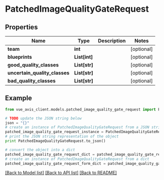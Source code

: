 # PatchedImageQualityGateRequest


## Properties

Name | Type | Description | Notes
------------ | ------------- | ------------- | -------------
**team** | **int** |  | [optional]
**blueprints** | **List[int]** |  | [optional]
**good_quality_classes** | **List[str]** |  | [optional]
**uncertain_quality_classes** | **List[str]** |  | [optional]
**bad_quality_classes** | **List[str]** |  | [optional]

## Example

```python
from vue_avis_client.models.patched_image_quality_gate_request import PatchedImageQualityGateRequest

# TODO update the JSON string below
json = "{}"
# create an instance of PatchedImageQualityGateRequest from a JSON string
patched_image_quality_gate_request_instance = PatchedImageQualityGateRequest.from_json(json)
# print the JSON string representation of the object
print PatchedImageQualityGateRequest.to_json()

# convert the object into a dict
patched_image_quality_gate_request_dict = patched_image_quality_gate_request_instance.to_dict()
# create an instance of PatchedImageQualityGateRequest from a dict
patched_image_quality_gate_request_form_dict = patched_image_quality_gate_request.from_dict(patched_image_quality_gate_request_dict)
```
[[Back to Model list]](..#documentation-for-models) [[Back to API list]](..#documentation-for-api-endpoints) [[Back to README]](..)
